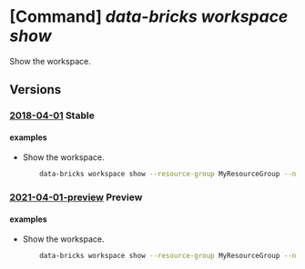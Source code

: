 # [Command] _data-bricks workspace show_

Show the workspace.

## Versions

### [2018-04-01](/Resources/mgmt-plane/L3N1YnNjcmlwdGlvbnMve30vcmVzb3VyY2Vncm91cHMve30vcHJvdmlkZXJzL21pY3Jvc29mdC5kYXRhYnJpY2tzL3dvcmtzcGFjZXMve30=/2018-04-01.xml) **Stable**

<!-- mgmt-plane /subscriptions/{}/resourcegroups/{}/providers/microsoft.databricks/workspaces/{} 2018-04-01 -->

#### examples

- Show the workspace.
    ```bash
        data-bricks workspace show --resource-group MyResourceGroup --name MyWorkspace
    ```

### [2021-04-01-preview](/Resources/mgmt-plane/L3N1YnNjcmlwdGlvbnMve30vcmVzb3VyY2Vncm91cHMve30vcHJvdmlkZXJzL21pY3Jvc29mdC5kYXRhYnJpY2tzL3dvcmtzcGFjZXMve30=/2021-04-01-preview.xml) **Preview**

<!-- mgmt-plane /subscriptions/{}/resourcegroups/{}/providers/microsoft.databricks/workspaces/{} 2021-04-01-preview -->

#### examples

- Show the workspace.
    ```bash
        data-bricks workspace show --resource-group MyResourceGroup --name MyWorkspace
    ```
